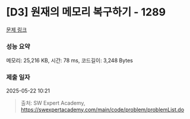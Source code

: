 # [D3] 원재의 메모리 복구하기 - 1289 

[문제 링크](https://swexpertacademy.com/main/code/problem/problemDetail.do?contestProbId=AV19AcoKI9sCFAZN) 

### 성능 요약

메모리: 25,216 KB, 시간: 78 ms, 코드길이: 3,248 Bytes

### 제출 일자

2025-05-22 10:21



> 출처: SW Expert Academy, https://swexpertacademy.com/main/code/problem/problemList.do